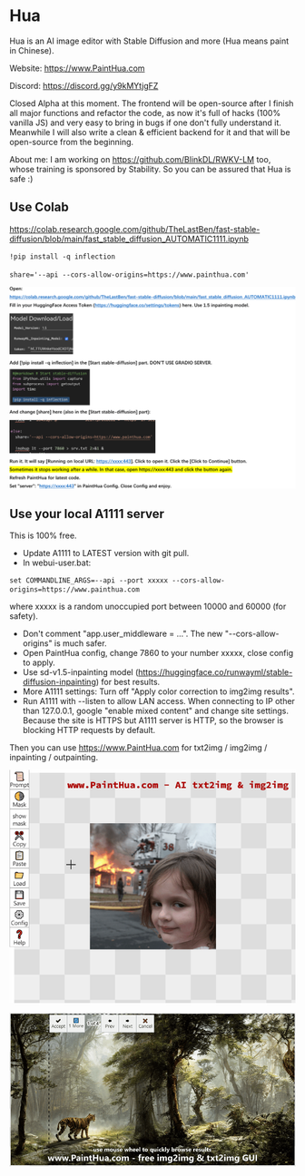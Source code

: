 # Hua
Hua is an AI image editor with Stable Diffusion and more (Hua means paint in Chinese).

Website: https://www.PaintHua.com

Discord: https://discord.gg/y9kMYtjgFZ

Closed Alpha at this moment. The frontend will be open-source after I finish all major functions and refactor the code, as now it's full of hacks (100% vanilla JS) and very easy to bring in bugs if one don't fully understand it. Meanwhile I will also write a clean & efficient backend for it and that will be open-source from the beginning. 

About me: I am working on https://github.com/BlinkDL/RWKV-LM too, whose training is sponsored by Stability. So you can be assured that Hua is safe :)

## Use Colab

https://colab.research.google.com/github/TheLastBen/fast-stable-diffusion/blob/main/fast_stable_diffusion_AUTOMATIC1111.ipynb
```
!pip install -q inflection

share='--api --cors-allow-origins=https://www.painthua.com'
```
![](https://raw.githubusercontent.com/BlinkDL/Hua/main/colab_guide.png)

## Use your local A1111 server

This is 100% free.

* Update A1111 to LATEST version with git pull.
* In webui-user.bat: 
```
set COMMANDLINE_ARGS=--api --port xxxxx --cors-allow-origins=https://www.painthua.com
```
where xxxxx is a random unoccupied port between 10000 and 60000 (for safety).
* Don't comment "app.user_middleware = ...". The new "--cors-allow-origins" is much safer.
* Open PaintHua config, change 7860 to your number xxxxx, close config to apply.
* Use sd-v1.5-inpainting model (https://huggingface.co/runwayml/stable-diffusion-inpainting) for best results. 
* More A1111 settings: Turn off "Apply color correction to img2img results".
* Run A1111 with --listen to allow LAN access. When connecting to IP other than 127.0.0.1, google "enable mixed content" and change site settings. Because the site is HTTPS but A1111 server is HTTP, so the browser is blocking HTTP requests by default.

Then you can use https://www.PaintHua.com for txt2img / img2img / inpainting / outpainting.

![](https://raw.githubusercontent.com/BlinkDL/Hua/main/Hua-Demo.gif)

![](https://raw.githubusercontent.com/BlinkDL/Hua/main/Hua-Demo2.gif)
